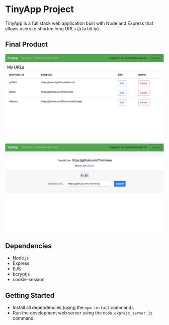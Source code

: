# TinyApp Project

TinyApp is a full stack web application built with Node and Express that allows users to shorten long URLs (à la bit.ly).

## Final Product

!["Main URLs page when logged in"](/docs/urls-page.png)
!["URL Details page"](/docs/url-details-page.png)

## Dependencies

- Node.js
- Express
- EJS
- bcryptjs
- cookie-session

## Getting Started

- Install all dependencies (using the `npm install` command).
- Run the development web server using the `node express_server.js` command.